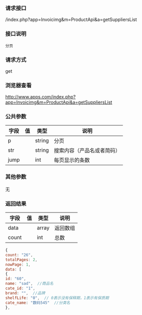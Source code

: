 ### **请求接口**
/index.php?app=Invoicimg&m=ProductApi&a=getSuppliersList

### **接口说明**
`分页`

### **请求方式**
get
### **浏览器查看**
http://www.apps.com/index.php?app=Invoicimg&m=ProductApi&a=getSuppliersList

### **公共参数** 
|字段       |值             |类型    |说明           |
| --------- |--------      |--------|--------       |
|p          |              |string |分页         |
|str       |              |string  |搜索内容（产品名或者简码）|
|jump       |              |int    | 每页显示的条数  |
### **其他参数**
无

### **返回结果**
|字段       |值             |类型    |说明           |
| --------- |--------      |--------|--------       |
|data      |         | array |返回数组 |
|count      |         | int | 总数 |

``` javascript
{
count: "26",
totalPages: 2,
nowPage: 1,
data: [
{
id: "60",
name: "sad",  //商品名
cate_id: "1",
brand: "",  //品牌
shelfLife: "0",  // 0表示没有保释期，1表示有保质期
cate_name: "数码545"  //分类名
},